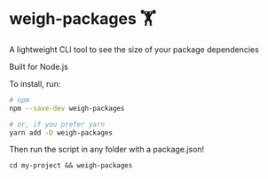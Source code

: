 # weigh-packages 🏋️

A lightweight CLI tool to see the size of your package dependencies

Built for Node.js

To install, run:

```bash
# npm
npm --save-dev weigh-packages

# or, if you prefer yarn
yarn add -D weigh-packages
```

Then run the script in any folder with a package.json!

```
cd my-project && weigh-packages
```